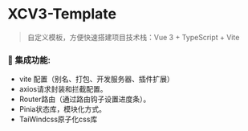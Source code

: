 # XCV3-Template

> 自定义模板，方便快速搭建项目技术栈：Vue 3 + TypeScript + Vite

### 👻 集成功能:

- vite 配置（别名、打包、开发服务器、插件扩展）
- axios请求封装和拦截配置。
- Router路由（通过路由钩子设置进度条）。
- Pinia状态库，模块化方式。
- TaiWindcss原子化css库
